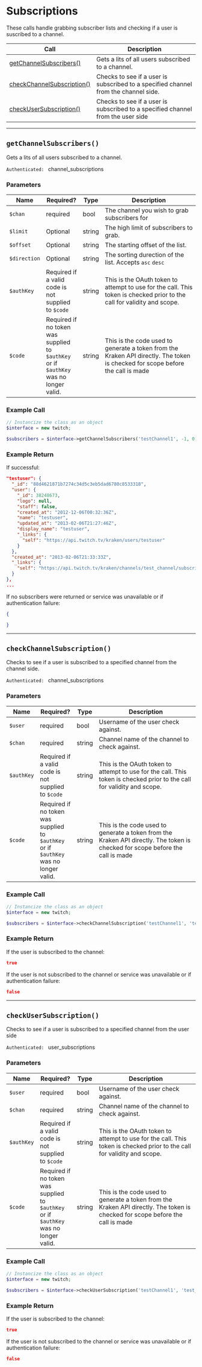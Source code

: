 # Subscriptions

These calls handle grabbing subscriber lists and checking if a user is suscribed to a channel.

| Call | Description |
| ---- | ----------- |
| [getChannelSubscribers()]() | Gets a lits of all users subscribed to a channel. |
| [checkChannelSubscription()]() | Checks to see if a user is subscribed to a specified channel from the channel side. |
| [checkUserSubscription()]() | Checks to see if a user is subscribed to a specified channel from the user side |

***

## `getChannelSubscribers()`

Gets a lits of all users subscribed to a channel.

<code>Authenticated: </code> channel_subscriptions

### Parameters  

<table>
    <thead>
        <tr>
            <th>Name</th>
            <th width=20%>Required?</th>
            <th width="50">Type</th>
            <th width=99%>Description</th>
        </tr>
    </thead>
    <tbody>
        <tr>
            <td><code>$chan</code></td>
            <td>required</td>
            <td>bool</td>
            <td>The channel you wish to grab subscribers for</td>
        </tr>
        <tr>
            <td><code>$limit</code></td>
            <td>Optional</td>
            <td>string</td>
            <td>The high limit of subscribers to grab.</td>
        </tr>            
        <tr>
            <td><code>$offset</code></td>
            <td>Optional</td>
            <td>string</td>
            <td>The starting offset of the list.</td>
        </tr>
        <tr>
            <td><code>$direction</code></td>
            <td>Optional</td>
            <td>string</td>
            <td>The sorting durection of the list.  Accepts <code>asc</code> <code>desc</code></td>
        </tr>
        <tr>
            <td><code>$authKey</code></td>
            <td>Required if a valid code is not supplied to <code>$code</code></td>
            <td>string</td>
            <td>This is the OAuth token to attempt to use for the call.  This token is checked prior to the call for validity and scope.</td>
        </tr>
        <tr>
            <td><code>$code</code></td>
            <td>Required if no token was supplied to <code>$authKey</code> or if <code>$authKey</code> was no longer valid.</td>
            <td>string</td>
            <td>This is the code used to generate a token from the Kraken API directly.  The token is checked for scope before the call is made</td>
        </tr>
    </tbody>
</table>

### Example Call 

```php
// Instancize the class as an object
$interface = new twitch;

$subscribers = $interface->getChannelSubscribers('testChannel1', -1, 0, 'desc', 'jaxvvop7l6oypwg8bwk38nsozliakd3', '1234123412341234123412341234');
```

### Example Return

If successful:

```json
"testuser": {
  "_id": "88d4621871b7274c34d5c3eb5dad6780c8533318",
  "user": {
    "_id": 38248673,
    "logo": null,
    "staff": false,
    "created_at": "2012-12-06T00:32:36Z",
    "name": "testuser",
    "updated_at": "2013-02-06T21:27:46Z",
    "display_name": "testuser",
    "_links": {
      "self": "https://api.twitch.tv/kraken/users/testuser"
    }
  },
  "created_at": "2013-02-06T21:33:33Z",
  "_links": {
    "self": "https://api.twitch.tv/kraken/channels/test_channel/subscriptions/testuser"
  }
},
...
```

If no subscribers were returned or service was unavailable or if authentication failure:

```json
{

}
```

***

## `checkChannelSubscription()`

Checks to see if a user is subscribed to a specified channel from the channel side.

<code>Authenticated: </code> channel_subscriptions

### Parameters  

<table>
    <thead>
        <tr>
            <th>Name</th>
            <th width=20%>Required?</th>
            <th width="50">Type</th>
            <th width=99%>Description</th>
        </tr>
    </thead>
    <tbody>
        <tr>
            <td><code>$user</code></td>
            <td>required</td>
            <td>bool</td>
            <td>Username of the user check against.</td>
        </tr>
        <tr>
            <td><code>$chan</code></td>
            <td>required</td>
            <td>string</td>
            <td>Channel name of the channel to check against.</td>
        </tr>            
        <tr>
            <td><code>$authKey</code></td>
            <td>Required if a valid code is not supplied to <code>$code</code></td>
            <td>string</td>
            <td>This is the OAuth token to attempt to use for the call.  This token is checked prior to the call for validity and scope.</td>
        </tr>
        <tr>
            <td><code>$code</code></td>
            <td>Required if no token was supplied to <code>$authKey</code> or if <code>$authKey</code> was no longer valid.</td>
            <td>string</td>
            <td>This is the code used to generate a token from the Kraken API directly.  The token is checked for scope before the call is made</td>
        </tr>
    </tbody>
</table>

### Example Call 

```php
// Instancize the class as an object
$interface = new twitch;

$subscribers = $interface->checkChannelSubscription('testChannel1', 'test_channel', 'jaxvvop7l6oypwg8bwk38nsozliakd3', '1234123412341234123412341234');
```

### Example Return

If the user is subscribed to the channel:

```json
true
```

If the user is not subscribed to the channel or service was unavailable or if authentication failure:

```json
false
```

***

## `checkUserSubscription()`

Checks to see if a user is subscribed to a specified channel from the user side

<code>Authenticated: </code> user_subscriptions

### Parameters  

<table>
    <thead>
        <tr>
            <th>Name</th>
            <th width=20%>Required?</th>
            <th width="50">Type</th>
            <th width=99%>Description</th>
        </tr>
    </thead>
    <tbody>
        <tr>
            <td><code>$user</code></td>
            <td>required</td>
            <td>bool</td>
            <td>Username of the user check against.</td>
        </tr>
        <tr>
            <td><code>$chan</code></td>
            <td>required</td>
            <td>string</td>
            <td>Channel name of the channel to check against.</td>
        </tr>            
        <tr>
            <td><code>$authKey</code></td>
            <td>Required if a valid code is not supplied to <code>$code</code></td>
            <td>string</td>
            <td>This is the OAuth token to attempt to use for the call.  This token is checked prior to the call for validity and scope.</td>
        </tr>
        <tr>
            <td><code>$code</code></td>
            <td>Required if no token was supplied to <code>$authKey</code> or if <code>$authKey</code> was no longer valid.</td>
            <td>string</td>
            <td>This is the code used to generate a token from the Kraken API directly.  The token is checked for scope before the call is made</td>
        </tr>
    </tbody>
</table>

### Example Call 

```php
// Instancize the class as an object
$interface = new twitch;

$subscribers = $interface->checkUserSubscription('testChannel1', 'test_channel', 'jaxvvop7l6oypwg8bwk38nsozliakd3', '1234123412341234123412341234');
```

### Example Return

If the user is subscribed to the channel:

```json
true
```

If the user is not subscribed to the channel or service was unavailable or if authentication failure:

```json
false
```